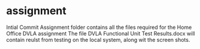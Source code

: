 # assignment
Intial Commit
Assignment folder contains all the files required for the Home Office DVLA assignment
The file DVLA Functional Unit Test Results.docx will contain reulst from testing on the local system, along wit the screen shots.
